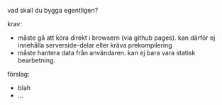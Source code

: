 vad skall du bygga egentligen?

krav:

*    måste gå att köra direkt i browsern (via github pages). kan därför ej innehålla serverside-delar eller kräva prekompilering
*    måste hantera data från användaren. kan ej bara vara statisk bearbetning.

förslag:

*    blah
*    ...